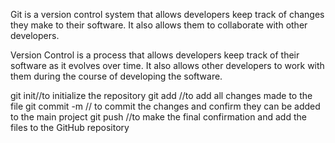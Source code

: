 Git is a version control system that allows developers keep track of changes they make to their software. It also allows them to collaborate with other developers.

Version Control is a process that allows developers keep track of their software as it evolves over time. It also allows other developers to work with them during the course of developing the software.

git init//to initialize the repository
git add //to add all changes made to the file
git commit -m // to commit the changes and confirm they can be added to the main project
git push //to make the final confirmation and add the files to the GitHub repository
